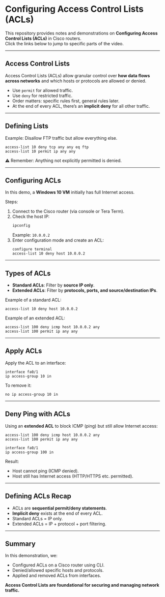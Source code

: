 # Configuring Access Control Lists (ACLs)

This repository provides notes and demonstrations on **Configuring Access Control Lists (ACLs)** in Cisco routers.  
Click the links below to jump to specific parts of the video.

---

## Access Control Lists
Access Control Lists (ACLs) allow granular control over **how data flows across networks** and which hosts or protocols are allowed or denied.  
- Use `permit` for allowed traffic.  
- Use `deny` for restricted traffic.  
- Order matters: specific rules first, general rules later.  
- At the end of every ACL, there’s an **implicit deny** for all other traffic.

---

## Defining Lists
Example: Disallow FTP traffic but allow everything else.

```cisco
access-list 10 deny tcp any any eq ftp
access-list 10 permit ip any any
```

⚠️ Remember: Anything not explicitly permitted is denied.

---

## Configuring ACLs
In this demo, a **Windows 10 VM** initially has full Internet access.

Steps:
1. Connect to the Cisco router (via console or Tera Term).  
2. Check the host IP:  
   ```powershell
   ipconfig
   ```
   Example: `10.0.0.2`  
3. Enter configuration mode and create an ACL:  
   ```cisco
   configure terminal
   access-list 10 deny host 10.0.0.2
   ```

---

## Types of ACLs
- **Standard ACLs**: Filter by **source IP only**.  
- **Extended ACLs**: Filter by **protocols, ports, and source/destination IPs**.

Example of a standard ACL:
```cisco
access-list 10 deny host 10.0.0.2
```

Example of an extended ACL:
```cisco
access-list 100 deny icmp host 10.0.0.2 any
access-list 100 permit ip any any
```

---

## Apply ACLs
Apply the ACL to an interface:

```cisco
interface fa0/1
ip access-group 10 in
```

To remove it:

```cisco
no ip access-group 10 in
```

---

## Deny Ping with ACLs
Using an **extended ACL** to block ICMP (ping) but still allow Internet access:

```cisco
access-list 100 deny icmp host 10.0.0.2 any
access-list 100 permit ip any any

interface fa0/1
ip access-group 100 in
```

Result:
- Host cannot ping (ICMP denied).  
- Host still has Internet access (HTTP/HTTPS etc. permitted).

---

## Defining ACLs Recap
- ACLs are **sequential permit/deny statements**.  
- **Implicit deny** exists at the end of every ACL.  
- Standard ACLs = IP only.  
- Extended ACLs = IP + protocol + port filtering.

---

## Summary
In this demonstration, we:  
- Configured ACLs on a Cisco router using CLI.  
- Denied/allowed specific hosts and protocols.  
- Applied and removed ACLs from interfaces.  

**Access Control Lists are foundational for securing and managing network traffic.**
